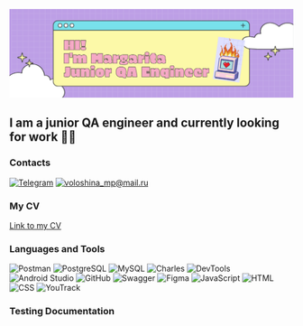 ![Header](https://github.com/MCVoloshina/mcvoloshina/blob/main/assets/header.png)

## I am a junior QA engineer and currently looking for work 🌱✨
### Contacts
[![Telegram](https://img.shields.io/badge/-Telegram-000000?style=for-the-badge&logo=telegram)](https://t.me/voloshich)
[![voloshina_mp@mail.ru](https://img.shields.io/badge/-voloshina_mp@mail.ru-000000?style=for-the-badge&logo=mail)](mailto:voloshina_mp@mail.ru)

### My CV
<a href="https://drive.google.com/file/d/13coAB5zqSXEofF_LJYTz5u-4lfeFGjVh/view?usp=sharing">Link to my CV</a>

### Languages and Tools
![Postman](https://img.shields.io/badge/-Postman-000000?style=for-the-badge&logo=postman)
![PostgreSQL](https://img.shields.io/badge/-PostgreSQL-000000?style=for-the-badge&logo=PostgreSQL)
![MySQL](https://img.shields.io/badge/-MySQL-000000?style=for-the-badge&logo=MySQL)
![Charles](https://img.shields.io/badge/-Charles-000000?style=for-the-badge&logo=Charles)
![DevTools](https://img.shields.io/badge/-DevTools-000000?style=for-the-badge&logo=googlechrome)
![Android Studio](https://img.shields.io/badge/-AndroidStudio-000000?style=for-the-badge&logo=AndroidStudio)
![GitHub](https://img.shields.io/badge/-GitHub-000000?style=for-the-badge&logo=GitHub)
![Swagger](https://img.shields.io/badge/-Swagger-000000?style=for-the-badge&logo=Swagger)
![Figma](https://img.shields.io/badge/-Figma-000000?style=for-the-badge&logo=Figma&logoColor=59D1FC)
![JavaScript](https://img.shields.io/badge/-JavaScript-000000?style=for-the-badge&logo=JavaScript)
![HTML](https://img.shields.io/badge/-HTML-000000?style=for-the-badge&logo=HTML)
![CSS](https://img.shields.io/badge/-CSS-000000?style=for-the-badge&logo=CSS)
![YouTrack](https://img.shields.io/badge/-YouTrack-000000?style=for-the-badge&logo=YouTrack)

### Testing Documentation

